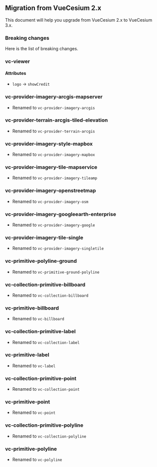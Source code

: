## Migration from VueCesium 2.x

This document will help you upgrade from VueCesium 2.x to VueCesium 3.x.

### Breaking changes

Here is the list of breaking changes.

### vc-viewer

#### Attributes

- `logo` -> `showCredit`

### vc-provider-imagery-arcgis-mapserver

- Renamed to `vc-provider-imagery-arcgis`

### vc-provider-terrain-arcgis-tiled-elevation

- Renamed to `vc-provider-terrain-arcgis`

### vc-provider-imagery-style-mapbox

- Renamed to `vc-provider-imagery-mapbox`

### vc-provider-imagery-tile-mapservice

- Renamed to `vc-provider-imagery-tileamp`

### vc-provider-imagery-openstreetmap

- Renamed to `vc-provider-imagery-osm`

### vc-provider-imagery-googleearth-enterprise

- Renamed to `vc-provider-imagery-google`

### vc-provider-imagery-tile-single

- Renamed to `vc-provider-imagery-singletile`

### vc-primitive-polyline-ground

- Renamed to `vc-primitive-ground-polyline`

### vc-collection-primitive-billboard

- Renamed to `vc-collection-billboard`

### vc-primitive-billboard

- Renamed to `vc-billboard`

### vc-collection-primitive-label

- Renamed to `vc-collection-label`

### vc-primitive-label

- Renamed to `vc-label`

### vc-collection-primitive-point

- Renamed to `vc-collection-point`

### vc-primitive-point

- Renamed to `vc-point`

### vc-collection-primitive-polyline

- Renamed to `vc-collection-polyline`

### vc-primitive-polyline

- Renamed to `vc-polyline`
